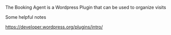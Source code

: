 The Booking Agent is a Wordpress Plugin that can be used to organize visits

Some helpful notes 

https://developer.wordpress.org/plugins/intro/